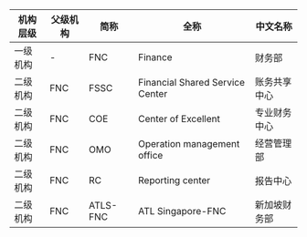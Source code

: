 |	机构层级	|	父级机构	|	简称	|	全称	|	中文名称	|
|---------|---------|------|------|--------|
|	一级机构	|	-	|	FNC	|	Finance	|	财务部	|
|	二级机构	|	FNC	|	FSSC	|	Financial Shared Service Center	|	账务共享中心	|
|	二级机构	|	FNC	|	COE	|	Center of Excellent	|	专业财务中心	|
|	二级机构	|	FNC	|	OMO	|	Operation management office	|	经营管理部	|
|	二级机构	|	FNC	|	RC	|	Reporting center	|	报告中心	|
|	二级机构	|	FNC	|	ATLS-FNC	|	ATL Singapore-FNC	|	新加坡财务部	|